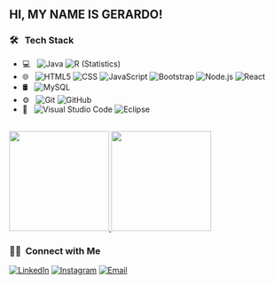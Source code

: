 ## HI, MY NAME IS GERARDO! 


<h3> 🛠 &nbsp; Tech Stack</h3>

- 💻 &nbsp;
  ![Java](https://img.shields.io/badge/-Java-333333?style=flat&logo=Java&logoColor=007396)  ![R (Statistics)](https://img.shields.io/badge/-R-333333?style=flat&logo=R&logoColor=276DC3)
- 🌐 &nbsp;
  ![HTML5](https://img.shields.io/badge/-HTML5-333333?style=flat&logo=HTML5) ![CSS](https://img.shields.io/badge/-CSS-333333?style=flat&logo=CSS3&logoColor=1572B6) ![JavaScript](https://img.shields.io/badge/-JavaScript-333333?style=flat&logo=javascript) ![Bootstrap](https://img.shields.io/badge/-Bootstrap-333333?style=flat&logo=bootstrap&logoColor=563D7C)
  ![Node.js](https://img.shields.io/badge/-Node.js-333333?style=flat&logo=node.js) ![React](https://img.shields.io/badge/-React-333333?style=flat&logo=react)
- 🛢 &nbsp;
  ![MySQL](https://img.shields.io/badge/-MySQL-333333?style=flat&logo=mysql) 
- ⚙️ &nbsp;
  ![Git](https://img.shields.io/badge/-Git-333333?style=flat&logo=git) ![GitHub](https://img.shields.io/badge/-GitHub-333333?style=flat&logo=github)
- 🔧 &nbsp;
  ![Visual Studio Code](https://img.shields.io/badge/-Visual%20Studio%20Code-333333?style=flat&logo=visual-studio-code&logoColor=007ACC) ![Eclipse](https://img.shields.io/badge/-Eclipse-333333?style=flat&logo=eclipse-ide&logoColor=2C2255)

<br/>

<a href="https://github.com/gejaga12">
  <img height="180em" src="https://github-readme-stats.vercel.app/api?username=gejaga12&theme=buefy&show_icons=true" />
  <img height="180em" src="https://github-readme-stats.vercel.app/api/top-langs/?username=gejaga12&theme=buefy&layout=compact" />
</a>

<br/>

<h3> 🤝🏻 &nbsp;Connect with Me </h3>

<p align="center">

<a href="https://www.linkedin.com/in/gejaga12/"><img alt="LinkedIn" src="https://img.shields.io/badge/LinkedIn-gejaga12-blue?style=flat-square&logo=linkedin"></a>
<a href="https://www.instagram.com/gejaga12/"><img alt="Instagram" src="https://img.shields.io/badge/Instagram-gejaga12-blue?style=flat-square&logo=instagram"></a>
<a href="mailto:avsingh@umass.edu"><img alt="Email" src="https://img.shields.io/badge/Email-gejaga12@hotmail.com-blue?style=flat-square&logo=gmail"></a>
</p>

